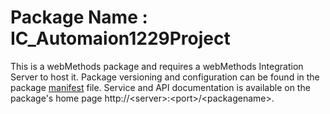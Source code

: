 # Package Name : IC_Automaion1229Project
This is a webMethods package and requires a webMethods Integration Server to host it. Package versioning and configuration can be found in the package [manifest](./IC_Automaion1229Project/manifest.v3) file. Service and API documentation is available on the package's home page http://&lt;server&gt;:&lt;port&gt;/&lt;packagename>.